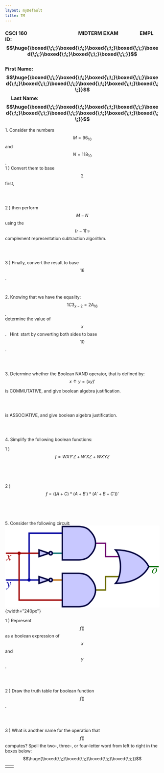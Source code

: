 ```yaml
---
layout: myDefault
title: TM
---
```

  
  
  
### CSCI 160 &nbsp; &nbsp; &nbsp; &nbsp; &nbsp; &nbsp; &nbsp; &nbsp;  &nbsp; &nbsp; &nbsp; &nbsp;  &nbsp; &nbsp; &nbsp; &nbsp; &nbsp; &nbsp; &nbsp; &nbsp; &nbsp; MIDTERM EXAM &nbsp;&nbsp; &nbsp; &nbsp; &nbsp; &nbsp; &nbsp; &nbsp; &nbsp; EMPL ID: $$\huge{\boxed{\;\;}\boxed{\;\;}\boxed{\;\;}\boxed{\;\;}\boxed{\;\;}\boxed{\;\;}\boxed{\;\;}\boxed{\;\;}}$$ <br/> First Name:  $$\huge{\boxed{\;\;}\boxed{\;\;}\boxed{\;\;}\boxed{\;\;}\boxed{\;\;}\boxed{\;\;}\boxed{\;\;}\boxed{\;\;}\boxed{\;\;}\boxed{\;\;}}$$ &nbsp;&nbsp; &nbsp; Last Name:  $$\huge{\boxed{\;\;}\boxed{\;\;}\boxed{\;\;}\boxed{\;\;}\boxed{\;\;}\boxed{\;\;}\boxed{\;\;}\boxed{\;\;}\boxed{\;\;}\boxed{\;\;}}$$

1\.  Consider the numbers $$M = 96_{10}$$ and $$N = 118_{10}$$.  
 1 )  Convert them to base $$2$$ first,  
  
<br/>  
  
<br/>  
  
 2 )  then perform $$M-N$$ using the $$(r-1)'s$$ complement representation subtraction algorithm.  
  
<br/>  
  
<br/>  
  
 3 )  Finally, convert the result to base $$16$$.  
  
<br/>  
  
2\.  Knowing that we have the equality: &nbsp; $$1C3_{x-2} = 2A_{16}$$ ,  
determine the value of $$x$$. &nbsp; Hint: start by converting both sides to base $$10$$.  
  
<br/>  
  
<br/>  
  
3\.  Determine whether the Boolean NAND operator, that is defined by:
$$x \uparrow y = (xy)'$$
  
is COMMUTATIVE, and give boolean algebra justification.  
  
<br/>  
  
<br/>  
  
is ASSOCIATIVE, and give boolean algebra justification.  
  
<br/>  
  
<br/>  
  
4\.  Simplify the following boolean functions:  
  
 1 )  $$ f = WXY'Z + W'XZ + WXYZ $$  
  
<br/>  
  
<br/>  
  
<br/>  
  
 2 )  $$ f = ( ( A + C ) * ( A + B' ) * ( A' + B + C' ) )' $$  
  
<br/>  
  
<br/>  
  
<br/>  
  
5\.  Consider the following circuit:  
![](XOR.png){:width="240px"}  
  
 1 )  Represent $$f()$$ as a boolean expression of $$x$$ and $$y$$.  
  
<br/>  
  
<br/>  
  
 2 )  Draw the truth table for boolean function $$f()$$.  
  
<br/>  
  
<br/>  
  
 3 )  What is another name for the operation that $$f()$$ computes?  Spell the two-, three-, or four-letter word from left to right in the boxes below:  
$$\huge{\boxed{\;\;}\boxed{\;\;}\boxed{\;\;}\boxed{\;\;}}$$
  
  
  
  
  
<table border="0px"><tr><td style="width:50%">
</td><td style="width:50%">
</td></tr></table>

